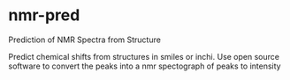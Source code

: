 # nmr-pred
Prediction of NMR Spectra from Structure

Predict chemical shifts from structures in smiles or inchi. Use open source software to convert the peaks into a nmr spectograph of peaks to intensity
